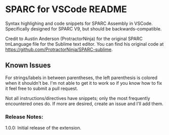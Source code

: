 # SPARC for VSCode README

Syntax highlighing and code snippets for SPARC Assembly in VSCode. Specifically designed for SPARC V9, but should be backwards-compatible.

Credit to Austin Anderson (ProtractorNinja) for the original SPARC tmLanguage file for the Sublime text editor. You can find his original code at https://github.com/ProtractorNinja/SPARC-sublime.

## Known Issues

For strings/labels in between parentheses, the left parenthesis is colored when it shouldn't be. I'm not able to get it to work so if you know how to fix it feel free to submit a pull request.

Not all instructions/directives have snippets; only the most frequently encountered ones do. If more are desired, create an issue and I'll add them.

### Release Notes:

1.0.0: Initial release of the extension.
